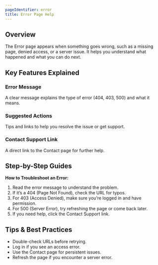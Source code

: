```yaml
---
pageIdentifier: error
title: Error Page Help
---
```


## Overview
The Error page appears when something goes wrong, such as a missing page, denied access, or a server issue. It helps you understand what happened and what you can do next.

## Key Features Explained
### Error Message
A clear message explains the type of error (404, 403, 500) and what it means.

### Suggested Actions
Tips and links to help you resolve the issue or get support.

### Contact Support Link
A direct link to the Contact page for further help.

## Step-by-Step Guides
**How to Troubleshoot an Error:**
1. Read the error message to understand the problem.
2. If it’s a 404 (Page Not Found), check the URL for typos.
3. For 403 (Access Denied), make sure you’re logged in and have permission.
4. For 500 (Server Error), try refreshing the page or come back later.
5. If you need help, click the Contact Support link.

## Tips & Best Practices
- Double-check URLs before retrying.
- Log in if you see an access error.
- Use the Contact page for persistent issues.
- Refresh the page if you encounter a server error.
